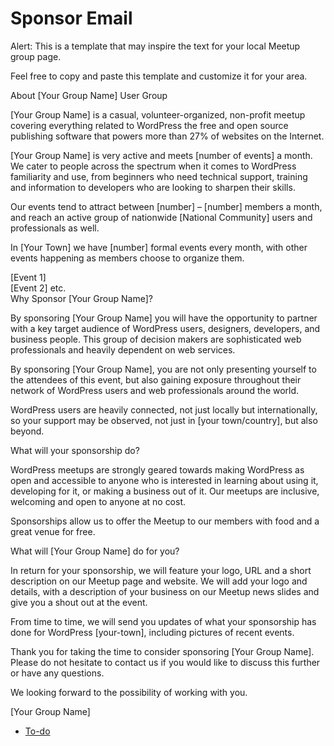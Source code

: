# Sponsor Email

Alert: This is a template that may inspire the text for your local Meetup group page.

Feel free to copy and paste this template and customize it for your area.

About \[Your Group Name\] User Group

\[Your Group Name\] is a casual, volunteer-organized, non-profit meetup covering everything related to WordPress the free and open source publishing software that powers more than 27% of websites on the Internet.

\[Your Group Name\] is very active and meets \[number of events\] a month. We cater to people across the spectrum when it comes to WordPress familiarity and use, from beginners who need technical support, training and information to developers who are looking to sharpen their skills.

Our events tend to attract between \[number\] – \[number\] members a month, and reach an active group of nationwide \[National Community\] users and professionals as well.

In \[Your Town\] we have \[number\] formal events every month, with other events happening as members choose to organize them.

\[Event 1\]  
\[Event 2\] etc.  
Why Sponsor \[Your Group Name\]?

By sponsoring \[Your Group Name\] you will have the opportunity to partner with a key target audience of WordPress users, designers, developers, and business people. This group of decision makers are sophisticated web professionals and heavily dependent on web services.

By sponsoring \[Your Group Name\], you are not only presenting yourself to the attendees of this event, but also gaining exposure throughout their network of WordPress users and web professionals around the world.

WordPress users are heavily connected, not just locally but internationally, so your support may be observed, not just in \[your town/country\], but also beyond.

What will your sponsorship do?

WordPress meetups are strongly geared towards making WordPress as open and accessible to anyone who is interested in learning about using it, developing for it, or making a business out of it. Our meetups are inclusive, welcoming and open to anyone at no cost.

Sponsorships allow us to offer the Meetup to our members with food and a great venue for free.

What will \[Your Group Name\] do for you?

In return for your sponsorship, we will feature your logo, URL and a short description on our Meetup page and website. We will add your logo and details, with a description of your business on our Meetup news slides and give you a shout out at the event.

From time to time, we will send you updates of what your sponsorship has done for WordPress \[your-town\], including pictures of recent events.

Thank you for taking the time to consider sponsoring \[Your Group Name\]. Please do not hesitate to contact us if you would like to discuss this further or have any questions.

We looking forward to the possibility of working with you.

\[Your Group Name\]

*   [To-do](# "To-do")